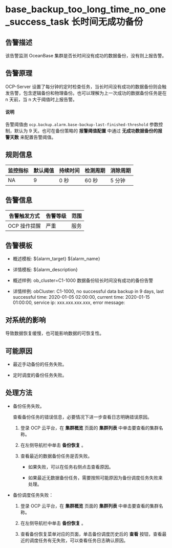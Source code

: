 base_backup_too_long_time_no_one_success_task 长时间无成功备份
===========================================================================

告警描述
-------------------------

该告警监测 OceanBase 集群是否长时间没有成功的数据备份，没有则上报告警。

告警原理
-------------------------

OCP-Server 设置了每分钟的定时检查任务，当长时间没有成功的数据备份则会触发告警，包含逻辑备份和物理备份。也可以理解为上一次成功的数据备份任务是在 n 天前，当 n 大于阈值时上报告警。

<main id="notice" type='explain'>
    <h4>说明</h4>
    <p>告警阈值由 <code>ocp.backup.alarm.base-backup-last-finished-threshold</code> 参数控制，默认为 9 天。也可在备份策略的 <b>报警阈值配置</b> 中通过 <b>无成功数据备份的报警天数</b> 来配置告警阈值。</p>
 </main>

规则信息
-------------------------

| 监控指标 | 默认阈值 | 持续时间 | 检测周期 | 消除周期 |
|------|------|------|------|------|
| NA   | 9    | 0 秒  | 60 秒 | 5 分钟 |

告警信息
-------------------------

|  告警触发方式  | 告警等级 | 范围 |
|----------|------|----|
| OCP 操作提醒 | 严重   | 服务 |

告警模板
-------------------------

* 概述模板: \${alarm_target} ${alarm_name}

* 详情模板: ${alarm_description}

* 概述样例: ob_cluster=C1-1000 数据备份较长时间没有成功的备份告警

* 详情样例: obCluster: C1-1000, no successful data backup in 9 days, last successful time: 2020-01-05 02:00:00, current time: 2020-01-15 01:00:00, service ip: xxx.xxx.xxx.xxx, error message:

对系统的影响
---------------------------

导致数据恢复缓慢，也可能影响数据的可恢复性。

可能原因
-------------------------

* 最近手动备份的任务失败。

* 定时调度的备份任务失败。

处理方法
-------------------------

* 备份任务失败。

  查看备份任务的错误信息，必要情况下进一步查看日志明确错误原因。
  1. 登录 OCP 云平台，在 **集群概览** 页面的 **集群列表** 中单击要查看的集群名称。

  2. 在左侧导航栏中单击 **备份恢复** 。

  3. 查看最近的数据备份任务是否失败。

     * 如果失败，可以在任务右侧点击查看原因。

     * 如果最近无数据备份任务，需要按照可能原因为备份调度任务失败来处理。

* 备份调度任务失败：

  1. 登录 OCP 云平台，在 **集群概览** 页面的 **集群列表** 中单击要查看的集群名称。

  2. 在左侧导航栏中单击 **备份恢复** 。

  3. 查看备份恢复菜单对应的页面，单击备份调度历史后的 **查看** 按钮，查看最近的调度任务有无失败，可以查看任务日志确认原因。
